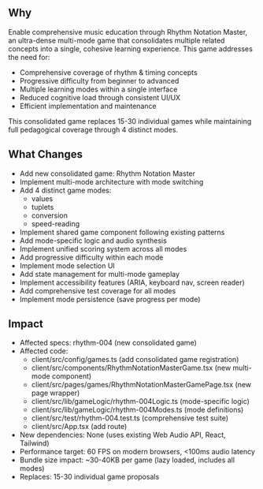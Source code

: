 ## Why
Enable comprehensive music education through Rhythm Notation Master, an ultra-dense multi-mode game that consolidates multiple related concepts into a single, cohesive learning experience. This game addresses the need for:
- Comprehensive coverage of rhythm & timing concepts
- Progressive difficulty from beginner to advanced
- Multiple learning modes within a single interface
- Reduced cognitive load through consistent UI/UX
- Efficient implementation and maintenance

This consolidated game replaces 15-30 individual games while maintaining full pedagogical coverage through 4 distinct modes.

## What Changes
- Add new consolidated game: Rhythm Notation Master
- Implement multi-mode architecture with mode switching
- Add 4 distinct game modes:
  - values
  - tuplets
  - conversion
  - speed-reading
- Implement shared game component following existing patterns
- Add mode-specific logic and audio synthesis
- Implement unified scoring system across all modes
- Add progressive difficulty within each mode
- Implement mode selection UI
- Add state management for multi-mode gameplay
- Implement accessibility features (ARIA, keyboard nav, screen reader)
- Add comprehensive test coverage for all modes
- Implement mode persistence (save progress per mode)

## Impact
- Affected specs: rhythm-004 (new consolidated game)
- Affected code:
  - client/src/config/games.ts (add consolidated game registration)
  - client/src/components/RhythmNotationMasterGame.tsx (new multi-mode component)
  - client/src/pages/games/RhythmNotationMasterGamePage.tsx (new page wrapper)
  - client/src/lib/gameLogic/rhythm-004Logic.ts (mode-specific logic)
  - client/src/lib/gameLogic/rhythm-004Modes.ts (mode definitions)
  - client/src/test/rhythm-004.test.ts (comprehensive test suite)
  - client/src/App.tsx (add route)
- New dependencies: None (uses existing Web Audio API, React, Tailwind)
- Performance target: 60 FPS on modern browsers, <100ms audio latency
- Bundle size impact: ~30-40KB per game (lazy loaded, includes all modes)
- Replaces: 15-30 individual game proposals
